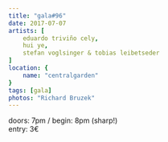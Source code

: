 ```yaml
---
title: "gala#96"
date: 2017-07-07
artists: [
    eduardo triviño cely,
    hui ye,
    stefan voglsinger & tobias leibetseder
]
location: {
    name: "centralgarden"
}
tags: [gala]
photos: "Richard Bruzek"
---
```

doors: 7pm / begin: 8pm (sharp!)  
entry: 3€

